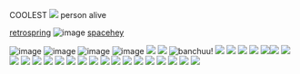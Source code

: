 COOLEST ![](https://64.media.tumblr.com/4a06155380bc0a1aefef4c14df857faa/44c9b4778b706b1d-b2/s75x75_c1/4bab0964e5ae987b2d0bc998a1026c86e5f828ef.gifv) person alive

[retrospring](https://retrospring.net/@honokafu)  ![image](https://64.media.tumblr.com/9673cbf0afc2240c2c0946c51cbb8023/44c9b4778b706b1d-ce/s75x75_c1/2ee8656d9d23469013e96d570e566d2e7c7e54af.gifv) [spacehey](https://spacehey.com/junism)

 ![image](https://64.media.tumblr.com/291c153a185fda4dfcd3e48b6195bbd0/a84c4831ce1c5e3c-7e/s100x200/9f4ccb39029afa98d8ce6eedffde7c1efc284189.pnj) ![image](https://64.media.tumblr.com/bcb3f7d0cd121e19ff1e41749ad4e360/a84c4831ce1c5e3c-ad/s100x200/f343d9c95fc0ac8c510a4ea0505174da2fe5d771.pnj) ![image](https://64.media.tumblr.com/c357a3de82f075fe90dd4bdd983979c0/34d72d7e22670773-2c/s100x200/17ea0a1e16704f2974d45c6a37f4c75bc0e05835.pnj) ![image](https://64.media.tumblr.com/2fc02f6775b5b0da501c886515b03fcd/79d8b316934d24c3-d4/s100x200/c55b479b5fd49ca8991478438b9d0b73c1ac8771.gifv) ![]([https://64.media.tumblr.com/9d51e9710d24283290d83chttps://64.media.tumblr.com/03ed895ed7240c506d8d041949bd6b4e/8abb3c31b2f688ba-d2/s100x200/c0fd8ea8bc033c570e6c76e757644d3d41773b33.pnj095614f818/3bf62ad8d20f8b2a-df/s100x200/3a733a18cd7ff6536a26aa94a24b19b9a3c67428.gifv](https://64.media.tumblr.com/03ed895ed7240c506d8d041949bd6b4e/8abb3c31b2f688ba-d2/s100x200/c0fd8ea8bc033c570e6c76e757644d3d41773b33.pnj)) ![](https://64.media.tumblr.com/afddaba9773020ab7c8339aa2cb7c068/0b35bb9647650202-a2/s100x200/c97389f2b5e2cdcbe3b472f755d1d0e9b4232f73.gifv)
![banchuu!](https://64.media.tumblr.com/077d497b257b0e7505f189196db59a6c/5aee31f2d9505402-1a/s100x200/eccb7e0b109f1590fd6c834cd74a50d35ec6dc2f.pnj)
![](https://64.media.tumblr.com/80e8b481db055792e3f49e152093f9a7/34d72d7e22670773-ea/s250x400/1331e8aacadd4320943399a742a7e4bf5e02d808.pnj)
![](https://64.media.tumblr.com/6529a2b58fe2bcf46cc9540f4578b9be/ec8f693b87536b40-be/s100x200/01f041d353a78ad6d2d6b01e9e7b982d3e58c939.pnj)
![](https://64.media.tumblr.com/43a8df32ad36a5eba98f44f4763fdb58/ec8f693b87536b40-a2/s100x200/2eff3ed3c007fd7760288930f9f900362df5c960.pnj)
![](https://64.media.tumblr.com/5f3b517278bf26c5303ef0178734790d/79d8b316934d24c3-b8/s100x200/bb25c51916e4d07a3ab1d7c1eefa50e105e1195c.jpg)
![](https://64.media.tumblr.com/f6b4fc8818461079b524fea70ec9f761/087f7b32db4aa7d3-ba/s100x200/732f4c10a596f93f0c7b2af6d5e7c589e4a2d65c.gifv)![](https://64.media.tumblr.com/af204cab2993f6d6829d021f00952f7b/350a8c5d6cb0081c-e1/s100x200/3553b7414bb65eb2da150ef99be60193fc9e4d76.gifv)
![](https://64.media.tumblr.com/a41fca6ca167027686cf7906b6776bc2/0b35bb9647650202-55/s100x200/cd2fc2f82758c4b223100547e852bb5f0e5511d9.gifv)![](https://camo.githubusercontent.com/ae6eada712edbf8008bbcdf964d7b89bf44ce488cbc3da852a547fdb44966b94/68747470733a2f2f36342e6d656469612e74756d626c722e636f6d2f66383031333239373161373634353039633866666337346338333766303236622f356535643032663166363832316230392d34662f73313030783230302f616336356334373232316134646634303532623633613238376563353936303064653134636237622e706e6a)
![](https://64.media.tumblr.com/02ec27287e1ec4dcf2d79df66576ef12/857dad4d58ef4608-46/s100x200/450ef78053d658f1e27c18f56bbd8218088628f9.pnj)
![](https://64.media.tumblr.com/ccbaa72138146f3a0f443357ebe803d9/0b35bb9647650202-a7/s100x200/fb6f660a879c82592a54b8fe5427086955eacc2e.gifv)
![](https://64.media.tumblr.com/b1766c7335a12f5146d9f0b72fac8724/0b35bb9647650202-4a/s100x200/4c848b5adc9252b043e136ed258a493bd1a021ed.gifv)
![](https://64.media.tumblr.com/caa74cf89e5c6d9a75d995db8d80bec4/2508f436a4f35fac-ac/s100x200/01fe041703f7cdb520768c5708885475efc67a70.gifv)
![](https://64.media.tumblr.com/5caf142024100d774e274bf32a7014c9/f1413ef45abf2485-89/s100x200/bca83d6ca73018633e7678db69b05fe45fed1f2e.jpg)
![](https://64.media.tumblr.com/9a5bea4484d3c1d15d35be8156e6e865/79d8b316934d24c3-d2/s100x200/cc374ac8b18b31dce4abbb878212a0be6075bd1b.pnj)
![](https://64.media.tumblr.com/a6ce0d4cb942375143e6453d78fef2f5/79d8b316934d24c3-e8/s100x200/b9339ea21bf844bee780d6fabc467e98da937115.pnj)
![](https://64.media.tumblr.com/7aaf02af75a6b96da42fb5eab59cdd2b/79d8b316934d24c3-2c/s100x200/44b05a1916651d56e5e026b2050f7d86eb531e0c.gifv)
![](https://64.media.tumblr.com/876945b9ad5b0f4ec13dc85602fe33b6/6f072ea04e7b6c72-c7/s100x200/1ce848dfcc4461af9d3971e10acd52404c4f66d3.gifv)
![](https://64.media.tumblr.com/844652d1cf8d2c0fab25d6dd0c199452/473928ea48888009-d1/s100x200/e713bd7fe02ec050ecd9cda77e85c0378864a3ee.jpg)
![](https://64.media.tumblr.com/c8d0be9fb381b30c4ba3b23748b4747e/ba16d020129a2a85-75/s100x200/d307b6f76d3b849184e96ef80d9a69f8522bbc63.gifv)
![](https://64.media.tumblr.com/0060da4b4fbedbd687338919a14954a5/0a314c1722fc4072-be/s100x200/6c3ab68a2ffc79c268e690229f3c83eb3e0761f9.gifv)
![](https://64.media.tumblr.com/9f09078c28451c60bc9969681c8b0775/cce155f07f082b0b-88/s100x200/22659d8813949b35e7684e2c534e3ff76172dc00.gifv)
![](https://64.media.tumblr.com/a9d333478f47f5ec72feb120113042b3/7baf38dcaad697de-2f/s250x400/d19154456e337daed1a95e06b66edbe78c2a2af7.gifv)
![](https://64.media.tumblr.com/873669e9e58839c6b34b52c90990c502/9e01b0c67f75083f-64/s100x200/0212b752a1ad4933c81e874d9ccf7d6275d3c298.gifv)
![](https://64.media.tumblr.com/ca04d240be06a9b8f3b009dd844830f7/5e5d02f1f6821b09-77/s100x200/a428642db59e167538c1623b067c55e2a6a34ba2.pnj)


